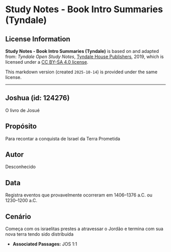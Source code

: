 # Study Notes - Book Intro Summaries (Tyndale)

## License Information

**Study Notes - Book Intro Summaries (Tyndale)** is based on and adapted from: _Tyndale Open Study Notes_, [Tyndale House Publishers](https://tyndaleopenresources.com/), 2019, which is licensed under a [CC BY-SA 4.0 license](https://creativecommons.org/licenses/by-sa/4.0/legalcode.en).

This markdown version (created `2025-10-14`) is provided under the same license.



--------------------------------

## Joshua (id: 124276)

O livro de Josué

Propósito
---------

Para recontar a conquista de Israel da Terra Prometida

Autor
-----

Desconhecido

Data
----

Registra eventos que provavelmente ocorreram em 1406–1376 a.C. ou 1230–1200 a.C.

Cenário
-------

Começa com os israelitas prestes a atravessar o Jordão e termina com sua nova terra tendo sido distribuída

* **Associated Passages:** JOS 1:1

